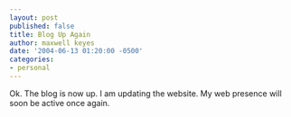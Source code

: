 ```yaml
---
layout: post
published: false
title: Blog Up Again
author: maxwell keyes
date: '2004-06-13 01:20:00 -0500'
categories:
- personal
---
```


Ok. The blog is now up. I am updating the website. My web presence will soon be
active once again.
